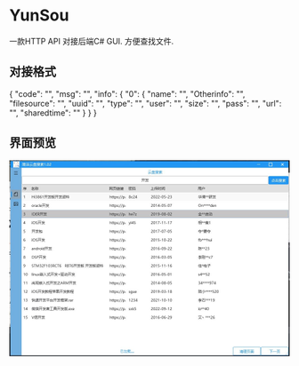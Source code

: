 # YunSou
 一款HTTP API 对接后端C# GUI. 方便查找文件.

## 对接格式 
{
    "code": "",
    "msg": "",
    "info": {
        "0": {
            "name": "",
            "Otherinfo": "",
            "filesource": "",
            "uuid": "",
            "type": "",
            "user": "",
            "size": "",
            "pass": "",
            "url": "",
            "sharedtime": ""
        }
    }
}





## 界面预览 
![网盘搜索GUI界面](https://github.com/dengle456/Ysou/blob/master/123.JPG?raw=true)
